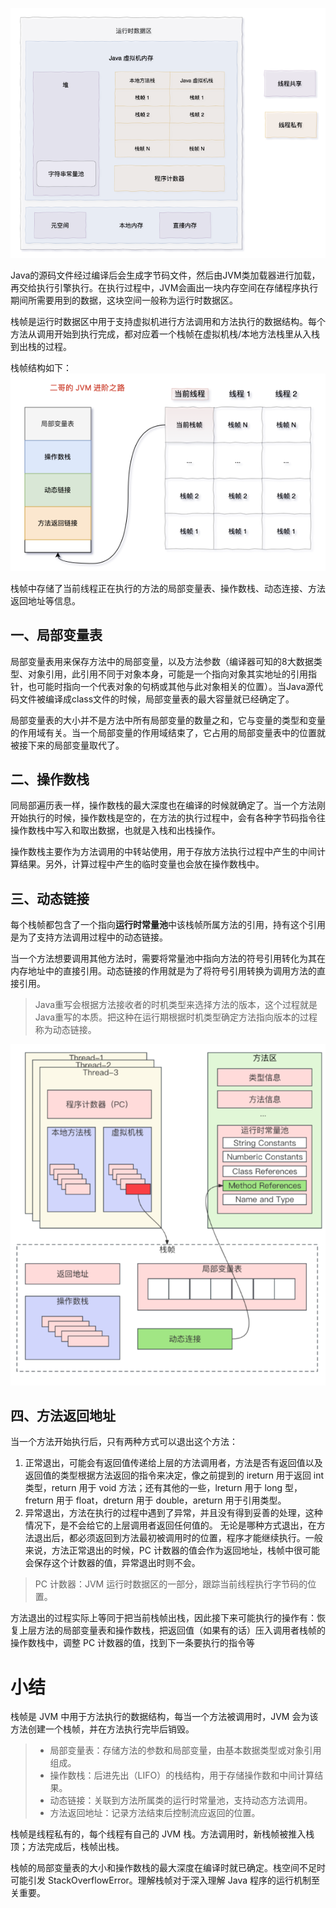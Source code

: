 ![](pictures/f25731c5.png)

Java的源码文件经过编译后会生成字节码文件，然后由JVM类加载器进行加载，再交给执行引擎执行。在执行过程中，JVM会画出一块内存空间在存储程序执行期间所需要用到的数据，这块空间一般称为运行时数据区。

栈帧是运行时数据区中用于支持虚拟机进行方法调用和方法执行的数据结构。每个方法从调用开始到执行完成，都对应着一个栈帧在虚拟机栈/本地方法栈里从入栈到出栈的过程。

栈帧结构如下：
![](pictures/2bfe4bea.png)

栈帧中存储了当前线程正在执行的方法的局部变量表、操作数栈、动态连接、方法返回地址等信息。

## 一、局部变量表

局部变量表用来保存方法中的局部变量，以及方法参数（编译器可知的8大数据类型、对象引用，此引用不同于对象本身，可能是一个指向对象其实地址的引用指针，也可能时指向一个代表对象的句柄或其他与此对象相关的位置）。当Java源代码文件被编译成class文件的时候，局部变量表的最大容量就已经确定了。

局部变量表的大小并不是方法中所有局部变量的数量之和，它与变量的类型和变量的作用域有关。当一个局部变量的作用域结束了，它占用的局部变量表中的位置就被接下来的局部变量取代了。

## 二、操作数栈

同局部遍历表一样，操作数栈的最大深度也在编译的时候就确定了。当一个方法刚开始执行的时候，操作数栈是空的，在方法的执行过程中，会有各种字节码指令往操作数栈中写入和取出数据，也就是入栈和出栈操作。

操作数栈主要作为方法调用的中转站使用，用于存放方法执行过程中产生的中间计算结果。另外，计算过程中产生的临时变量也会放在操作数栈中。

## 三、动态链接

每个栈帧都包含了一个指向**运行时常量池**中该栈帧所属方法的引用，持有这个引用是为了支持方法调用过程中的动态链接。

当一个方法想要调用其他方法时，需要将常量池中指向方法的符号引用转化为其在内存地址中的直接引用。动态链接的作用就是为了将符号引用转换为调用方法的直接引用。

>Java重写会根据方法接收者的时机类型来选择方法的版本，这个过程就是Java重写的本质。把这种在运行期根据时机类型确定方法指向版本的过程称为动态链接。

![](pictures/11c5ddf2.png)

## 四、方法返回地址
当一个方法开始执行后，只有两种方式可以退出这个方法：

1. 正常退出，可能会有返回值传递给上层的方法调用者，方法是否有返回值以及返回值的类型根据方法返回的指令来决定，像之前提到的 ireturn 用于返回 int 类型，return 用于 void 方法；还有其他的一些，lreturn 用于 long 型，freturn 用于 float，dreturn 用于 double，areturn 用于引用类型。
2. 异常退出，方法在执行的过程中遇到了异常，并且没有得到妥善的处理，这种情况下，是不会给它的上层调用者返回任何值的。
无论是哪种方式退出，在方法退出后，都必须返回到方法最初被调用时的位置，程序才能继续执行。一般来说，方法正常退出的时候，PC 计数器的值会作为返回地址，栈帧中很可能会保存这个计数器的值，异常退出时则不会。

>PC 计数器：JVM 运行时数据区的一部分，跟踪当前线程执行字节码的位置。

方法退出的过程实际上等同于把当前栈帧出栈，因此接下来可能执行的操作有：恢复上层方法的局部变量表和操作数栈，把返回值（如果有的话）压入调用者栈帧的操作数栈中，调整 PC 计数器的值，找到下一条要执行的指令等

# 小结
栈帧是 JVM 中用于方法执行的数据结构，每当一个方法被调用时，JVM 会为该方法创建一个栈帧，并在方法执行完毕后销毁。

>- 局部变量表：存储方法的参数和局部变量，由基本数据类型或对象引用组成。 
>- 操作数栈：后进先出（LIFO）的栈结构，用于存储操作数和中间计算结果。 
>- 动态链接：关联到方法所属类的运行时常量池，支持动态方法调用。 
>- 方法返回地址：记录方法结束后控制流应返回的位置。

栈帧是线程私有的，每个线程有自己的 JVM 栈。方法调用时，新栈帧被推入栈顶；方法完成后，栈帧出栈。

栈帧的局部变量表的大小和操作数栈的最大深度在编译时就已确定。栈空间不足时可能引发 StackOverflowError。理解栈帧对于深入理解 Java 程序的运行机制至关重要。

